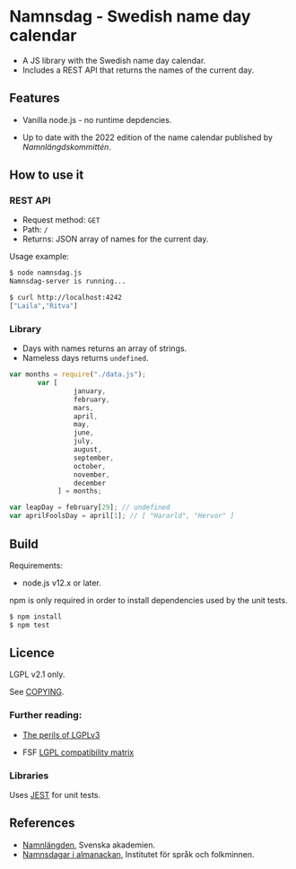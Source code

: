 # Namnsdag - Swedish name day calendar

* A JS library with the Swedish name day calendar.
* Includes a REST API that returns the names of the current day.

## Features
* Vanilla node.js - no runtime depdencies.

* Up to date with the 2022 edition of the name calendar published by *Namnlängdskommittén*.

## How to use it

### REST API
* Request method: `GET`
* Path: `/`
* Returns: JSON array of names for the current day.

Usage example:
```bash
$ node namnsdag.js
Namnsdag-server is running...

$ curl http://localhost:4242
["Laila","Ritva"]
```

### Library
* Days with names returns an array of strings.
* Nameless days returns `undefined`.


```javascript
var months = require("./data.js");
       var [
                january,
                february,
                mars,
                april,
                may,
                june,
                july,
                august,
                september,
                october,
                november,
                december
            ] = months;

var leapDay = february[29]; // undefined
var aprilFoolsDay = april[1]; // [ "Hararld", "Hervor" ]
```

## Build
Requirements:

* node.js v12.x or later.

npm is only required in order to install dependencies used by the unit tests.

```bash
$ npm install
$ npm test
```

## Licence
LGPL v2.1 only.

See [COPYING](COPYING).

### Further reading:

* [The perils of LGPLv3](https://nikmav.blogspot.com/2013/03/the-perils-of-lgplv3.html)

* FSF [LGPL compatibility matrix](http://gplv3.fsf.org/dd3-faq#gpl-compat-matrix)

### Libraries
Uses [JEST](https://github.com/facebook/jest) for unit tests.


## References
* [Namnlängden](https://www.svenskaakademien.se/svenska-akademien/almanackan/namnlangden), Svenska akademien.
* [Namnsdagar i almanackan](https://www.isof.se/lar-dig-mer/kunskapsbanker/lar-dig-mer-om-personnamn-i-sverige/namnsdagar-i-almanackan), Institutet för språk och folkminnen.

